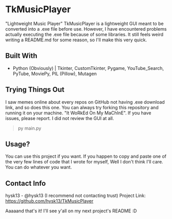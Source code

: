 # TkMusicPlayer
"Lightweight Music Player"
TkMusicPlayer is a lightweight GUI meant to be converted into a .exe file before use.
However, I have encountered problems actually executing the .exe file because of some libraries.
It still feels weird writing a README.md for some reason, so I'll make this very quick.

## Built With
- Python        (Obviously) | Tkinter, CustomTkinter, Pygame, YouTube_Search, PyTube, MoviePy, PIL (Pillow), Mutagen

## Trying Things Out
I saw memes online about every repos on GitHub not having .exe download link, and so does this one.
You can always try forking this repository and running it on your machine. "It WoRkEd On My MaChInE".
If you have issues, please report. I did not review the GUI at all.

> py main.py

## Usage?
You can use this project if you want. If you happen to copy and paste one of the very few lines of code that I wrote for myself,
Well I don't think I'll care. You can do whatever you want.

## Contact Info
hysk13 - @hysk13 (I recommend not contacting trust)
Project Link: https://github.com/hysk13/TkMusicPlayer

Aaaaand that's it! I'll see y'all on my next project's README :D